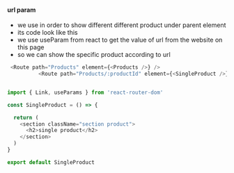 #### url param

- we use in order to show different different product under parent element
- its code look like this
- we use useParam from react to get the value of url from the website on this page
- so we can show the specific product according to url

```js
 <Route path="Products" element={<Products />} />
          <Route path="Products/:productId" element={<SingleProduct />} />


import { Link, useParams } from 'react-router-dom'

const SingleProduct = () => {

  return (
    <section className="section product">
      <h2>single product</h2>
    </section>
  )
}

export default SingleProduct
```
